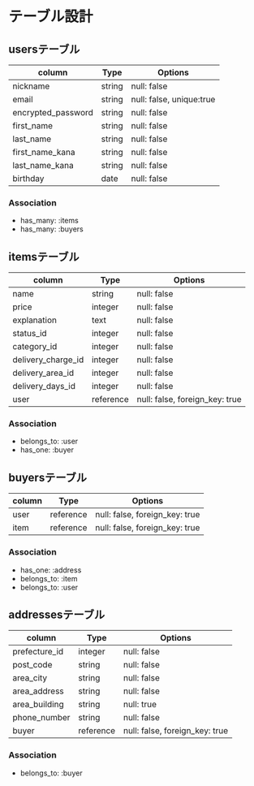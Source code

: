 # テーブル設計

## usersテーブル

| column             | Type    | Options                  |
| ------------------ | ------- | ------------------------ |
| nickname           | string  | null: false              |
| email              | string  | null: false, unique:true |
| encrypted_password | string  | null: false              |
| first_name         | string  | null: false              |
| last_name          | string  | null: false              |
| first_name_kana    | string  | null: false              |
| last_name_kana     | string  | null: false              |
| birthday           | date    | null: false              |

### Association
- has_many: :items
- has_many: :buyers



## itemsテーブル

| column             | Type      | Options                        |
| ------------------ | --------- | -------------------------------|
| name               | string    | null: false                    |
| price              | integer   | null: false                    |
| explanation        | text      | null: false                    |
| status_id          | integer   | null: false                    |
| category_id        | integer   | null: false                    |
| delivery_charge_id | integer   | null: false                    |
| delivery_area_id   | integer   | null: false                    |
| delivery_days_id   | integer   | null: false                    |
| user               | reference | null: false, foreign_key: true |


### Association
- belongs_to: :user
- has_one: :buyer



## buyersテーブル

| column    | Type      | Options                        |
| --------- | --------- | ------------------------------ |
| user      | reference | null: false, foreign_key: true |
| item      | reference | null: false, foreign_key: true |


### Association
- has_one: :address
- belongs_to: :item
- belongs_to: :user



## addressesテーブル

| column        | Type      | Options                        |
| ------------- | --------- | ------------------------------ |
| prefecture_id | integer   | null: false                    |
| post_code     | string    | null: false                    |
| area_city     | string    | null: false                    |
| area_address  | string    | null: false                    |
| area_building | string    | null: true                     |
| phone_number  | string    | null: false                    |
| buyer         | reference | null: false, foreign_key: true |


### Association
- belongs_to: :buyer
